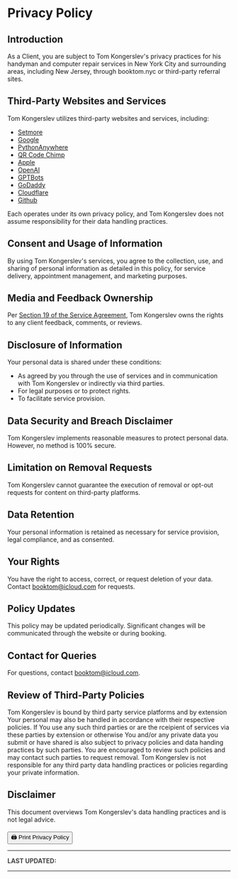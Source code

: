 # Privacy Policy

## Introduction

As a Client, you are subject to Tom Kongerslev's privacy practices for his handyman and computer repair services in New York City and surrounding areas, including New Jersey, through booktom.nyc or third-party referral sites.


## Third-Party Websites and Services

Tom Kongerslev utilizes third-party websites and services, including:
- [Setmore](https://www.setmore.com/#privacy-policy)
- [Google](https://policies.google.com/privacy?hl=en-US)
- [PythonAnywhere](https://www.pythonanywhere.com/privacy_v2/)
- [QR Code Chimp](https://www.qrcodechimp.com/privacy)
- [Apple](https://www.apple.com/legal/privacy/en-ww/)
- [OpenAI](https://openai.com/policies/privacy-policy)
- [GPTBots](https://www.gptbots.ai/privacy-agreement)
- [GoDaddy](https://www.godaddy.com/agreements/privacy)
- [Cloudflare](https://www.cloudflare.com/privacypolicy/)
- [Github](https://docs.github.com/en/site-policy/privacy-policies/github-privacy-statement)

Each operates under its own privacy policy, and Tom Kongerslev does not assume responsibility for their data handling practices.


## Consent and Usage of Information

By using Tom Kongerslev's services, you agree to the collection, use, and sharing of personal information as detailed in this policy, for service delivery, appointment management, and marketing purposes.


## Media and Feedback Ownership

Per [Section 19 of the Service Agreement](https://tommichael88.github.io/booktomnyc/ServiceAgreement#19-media-policy-and-client-feedback-ownership), Tom Kongerslev owns the rights to any client feedback, comments, or reviews.


## Disclosure of Information

Your personal data is shared under these conditions:
- As agreed by you through the use of services and in communication with Tom Kongerslev or indirectly via third parties.
- For legal purposes or to protect rights.
- To facilitate service provision.


## Data Security and Breach Disclaimer

Tom Kongerslev implements reasonable measures to protect personal data. However, no method is 100% secure.


## Limitation on Removal Requests

Tom Kongerslev cannot guarantee the execution of removal or opt-out requests for content on third-party platforms.


## Data Retention

Your personal information is retained as necessary for service provision, legal compliance, and as consented.


## Your Rights

You have the right to access, correct, or request deletion of your data. Contact booktom@icloud.com for requests.


## Policy Updates

This policy may be updated periodically. Significant changes will be communicated through the website or during booking.


## Contact for Queries

For questions, contact booktom@icloud.com.


## Review of Third-Party Policies

Tom Kongerslev is bound by third party service platforms and by extension Your personal may also be handled in accordance with their respective policies. If You use any such third parties or are the rceipient of services via these parties by extension or otherwise You and/or any private data you submit or have shared is also subject to privacy policies and data handing practices by such parties. You are encouraged to review such policies and may contact such parties to request removal. Tom Kongerslev is not responsible for any third party data handling practices or policies regarding your private information.


## Disclaimer

This document overviews Tom Kongerslev's data handling practices and is not legal advice.


 
<!DOCTYPE html>
<html>
<head>
</head>
<body>
  <h4 style="color: #454545;">
    <button type="button" onclick="handlePrint()" aria-label="Print" style="cursor: pointer;">
        🖨 Print Privacy Policy
    </button>
    <hr>
    <p id="last-updated"><b>LAST UPDATED</b>: </p>
    <hr>
    <br>
  <script type="text/javascript">
    function formatDate(date) {
      const options = {
        weekday: 'long',
        year: 'numeric',
        month: 'long',
        day: 'numeric',
        hour: '2-digit',
        minute: '2-digit',
        timeZoneName: 'short',
        hour12: false
      };
      return new Date(date).toLocaleDateString('en-US', options);
    }

    function updateLastUpdatedDate() {
      const lastUpdatedElement = document.getElementById('last-updated');
      const lastModifiedDate = formatDate(document.lastModified);
      lastUpdatedElement.innerHTML = "Last Updated: " + lastModifiedDate; 
    }

    // MutationObserver setup
    const targetNode = document.body; // Watch the entire body for changes
    const config = { attributes: true, childList: true, subtree: true };

    const observer = new MutationObserver(function(mutationsList) {
      updateLastUpdatedDate();
    });

    observer.observe(targetNode, config);

    // Call for initial update
    updateLastUpdatedDate(); 

  </script>
<script>
        // Direct print function for the Privacy Policy page
        function handlePrint() {
            window.print();
        }

        // Listen for print command from the Service Agreement page
        window.addEventListener("message", (event) => {
            if (event.data === "print") {
                window.print();
            }
        }, false);

        // Call the updateLastUpdatedDate function when the page loads
        window.onload = updateLastUpdatedDate;
</script>
</body>
</html>

